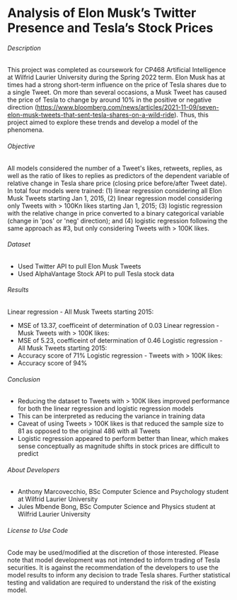 # Analysis of Elon Musk’s Twitter Presence and Tesla’s Stock Prices

###### Description
This project was completed as coursework for CP468 Artificial Intelligence at Wilfrid Laurier University during the Spring 2022 term. Elon Musk has at times had a strong short-term influence on the price of Tesla shares due to a single Tweet. On more than several occasions, a Musk Tweet has caused the price of Tesla to change by around 10% in the positive or negative direction (https://www.bloomberg.com/news/articles/2021-11-09/seven-elon-musk-tweets-that-sent-tesla-shares-on-a-wild-ride). Thus, this project aimed to explore these trends and develop a model of the phenomena.

###### Objective
All models considered the number of a Tweet's likes, retweets, replies, as well as the ratio of likes to replies as predictors of the dependent variable of relative change in Tesla share price (closing price before/after Tweet date). In total four models were trained: (1) linear regression considering all Elon Musk Tweets starting Jan 1, 2015, (2) linear regression model considering only Tweets with > 100Kn likes starting Jan 1, 2015; (3) logistic regression with the relative change in price converted to a binary categorical variable (change in 'pos' or 'neg' direction); and (4) logistic regression following the same approach as #3, but only considering Tweets with > 100K likes.

###### Dataset
- Used Twitter API to pull Elon Musk Tweets
- Used AlphaVantage Stock API to pull Tesla stock data

###### Results
Linear regression - All Musk Tweets starting 2015:
  - MSE of 13.37, coefficeint of determination of 0.03
Linear regression - Musk Tweets with > 100K likes:
  - MSE of 5.23, coefficeint of determination of 0.46
Logistic regression - All Musk Tweets starting 2015:
  - Accuracy score of 71%
Logistic regression - Tweets with > 100K likes:
  - Accuracy score of 94%

###### Conclusion
- Reducing the dataset to Tweets with > 100K likes improved performance for both the linear regression and logistic regression models
- This can be interpreted as reducing the variance in training data
- Caveat of using Tweets > 100K likes is that reduced the sample size to 81 as opposed to the original 486 with all Tweets
- Logistic regression appeared to perform better than linear, which makes sense conceptually as magnitude shifts in stock prices are difficult to predict

###### About Developers
- Anthony Marcovecchio, BSc Computer Science and Psychology student at Wilfrid Laurier University
- Jules Mbende Bong, BSc Computer Science and Physics student at Wilfrid Laurier University

###### License to Use Code
Code may be used/modified at the discretion of those interested. Please note that model development was not intended to inform trading of Tesla securities. It is against the recommendation of the developers to use the model results to inform any decision to trade Tesla shares. Further statistical testing and validation are required to understand the risk of the existing model. 
